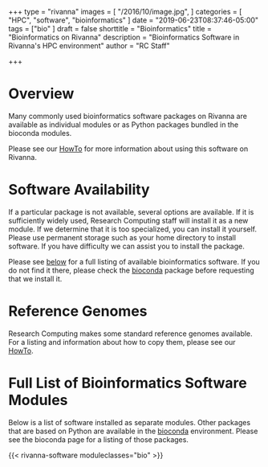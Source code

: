 +++
type = "rivanna"
images = [
  "/2016/10/image.jpg",
]
categories = [
  "HPC",
  "software",
  "bioinformatics"
]
date = "2019-06-23T08:37:46-05:00"
tags = ["bio"
]
draft = false
shorttitle = "Bioinformatics"
title = "Bioinformatics on Rivanna"
description = "Bioinformatics Software in Rivanna's HPC environment"
author = "RC Staff"

+++

# Overview

Many commonly used bioinformatics software packages on Rivanna are available as individual modules or as Python packages bundled in the bioconda modules. 

Please see our [HowTo](/userinfo/howtos/rivanna/bioinfo-on-rivanna) for more information about using this software on Rivanna.

# Software Availability 

If a particular package is not available, several options are available.  If it is sufficiently widely used, Research Computing staff will install it as a new module.  If we determine that it is too specialized, you can install it yourself. Please use permanent storage such as your home directory to install software.  If you have difficulty we can assist you to install the package.

Please see [below](#full-list-of-bioinformatics-software-modules) for a full listing of available bioinformatics software.  If you do not find it there, please check the [bioconda](/userinfo/hpc/software/bioconda) package before requesting that we install it.

# Reference Genomes

Research Computing makes some standard reference genomes available. For a listing and information about how to copy them, please see our [HowTo](/userinfo/howtos/rivanna/bioinfo-on-rivanna#reference-genomes-on-rivanna).

# Full List of Bioinformatics Software Modules

Below is a list of software installed as separate modules. Other packages that are based on Python are available in the [bioconda](/userinfo/hpc/software/bioconda) environment.  Please see the bioconda page for a listing of those packages.

{{< rivanna-software moduleclasses="bio" >}}

